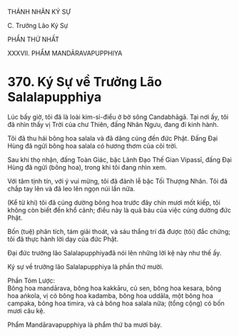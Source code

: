 THÁNH NHÂN KÝ SỰ

C. Trưởng Lão Ký Sự

PHẦN THỨ NHẤT

XXXVII. PHẨM MANDĀRAVAPUPPHIYA

# 370. Ký Sự về Trưởng Lão Salalapupphiya

Lúc bấy giờ, tôi đã là loài kim-sỉ-điểu ở bờ sông Candabhāgā. Tại nơi ấy, tôi đã nhìn thấy vị Trời của chư Thiên, đấng Nhân Ngưu, đang đi kinh hành.

Tôi đã thu hái bông hoa salala và đã dâng cúng đến đức Phật. Đấng Đại Hùng đã ngửi bông hoa salala có hương thơm của cõi trời.

Sau khi thọ nhận, đấng Toàn Giác, bậc Lãnh Đạo Thế Gian Vipassī, đấng Đại Hùng đã ngửi (bông hoa), trong khi tôi đang nhìn xem.

Với tâm tịnh tín, với ý vui mừng, tôi đã đảnh lễ bậc Tối Thượng Nhân. Tôi đã chắp tay lên và đã leo lên ngọn núi lần nữa.

(Kể từ khi) tôi đã cúng dường bông hoa trước đây chín mươi mốt kiếp, tôi không còn biết đến khổ cảnh; điều này là quả báu của việc cúng dường đức Phật.

Bốn (tuệ) phân tích, tám giải thoát, và sáu thắng trí đã được (tôi) đắc chứng; tôi đã thực hành lời dạy của đức Phật.

Đại đức trưởng lão Salalapupphiyađã nói lên những lời kệ này như thế ấy.

Ký sự về trưởng lão Salalapupphiya là phần thứ mười.

Phần Tóm Lược:  
Bông hoa mandārava, bông hoa kakkāru, củ sen, bông hoa kesara, bông hoa aṅkola, vị có bông hoa kadamba, bông hoa uddāla, một bông hoa campaka, bông hoa timira, và cả bông hoa salala nữa; (tổng cộng) có bốn mươi câu kệ.

Phẩm Mandāravapupphiya là phẩm thứ ba mươi bảy.
